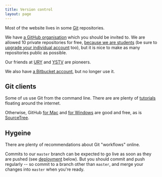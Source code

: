 ```yaml
---
title: Version control
layout: page
---
```


Most of the website lives in some [Git][git] repositories.

We have [a GitHub organisation][gh] which you should be invited to.
We are allowed 10 private repositories for free, [because we are students][gh-student] (be sure to [upgrade your individual account][gh-student-form] too), but it is nice to make as many repositories public as possible.

Our friends at [URY][ury] and [YSTV][ystv] are pioneers.

We also have [a Bitbucket account][bb], but no longer use it.

[git]: http://git-scm.com/ "A distributed version control system"
[gh]: https://github.com/yorknouse
[gh-student]: https://education.github.com/
[gh-student-form]: https://education.github.com/discount_requests/new
[ury]: https://github.com/universityradioyork
[ystv]: https://github.com/ystv
[bb]: https://bitbucket.org/yorknouse

## Git clients

Some of us use Git from the command line.
There are are plenty of [tutorials](https://try.github.io/) floating around the internet.

Otherwise, GitHub [for Mac](https://mac.github.com) and [for Windows](https://windows.github.com) are good and free, as is [SourceTree](http://www.sourcetreeapp.com/).

## Hygeine

There are plenty of recommendations about Git "workflows" online.

Commits to our `master` branch can be expected to go live as soon as they are pushed (see [deployment](#deployment) below).
But you should commit and push regularly -- so commit to a branch other than `master`, and merge your changes into `master` when you're ready.


